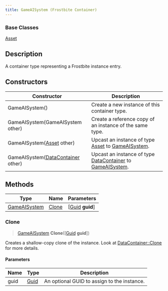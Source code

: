```yaml
---
title: GameAISystem (Frostbite Container)
---
```

### Base Classes

[Asset](Asset)

## Description

A container type representing a Frostbite instance entry.

## Constructors

| Constructor                                                             | Description                                                                                                     |
| ----------------------------------------------------------------------- | --------------------------------------------------------------------------------------------------------------- |
| GameAISystem()                                                          | Create a new instance of this container type.                                                                   |
| GameAISystem(GameAISystem other)                                        | Create a reference copy of an instance of the same type.                                                        |
| GameAISystem([Asset](Asset) other)                                      | Upcast an instance of type [Asset](Asset) to [GameAISystem](GameAISystem).                                      |
| GameAISystem([DataContainer](/vext/ref/cls/shr/datacontainer) other) | Upcast an instance of type [DataContainer](/vext/ref/cls/shr/datacontainer) to [GameAISystem](GameAISystem). |

## Methods

| Type                         | Name            | Parameters                                     |
| ---------------------------- | --------------- | ---------------------------------------------- |
| [GameAISystem](GameAISystem) | [Clone](#clone) | \[[Guid](/vext/ref/cls/shr/guid) **guid**\] |

### Clone

> [GameAISystem](GameAISystem) **Clone**(\[[Guid](/vext/ref/cls/shr/guid) **guid**\])

Creates a shallow-copy clone of the instance. Look at [DataContainer::Clone](/vext/ref/cls/shr/datacontainer#clone) for more details.

#### Parameters

| Name | Type         | Description                                 |
| ---- | ------------ | ------------------------------------------- |
| guid | [Guid](Guid) | An optional GUID to assign to the instance. |
